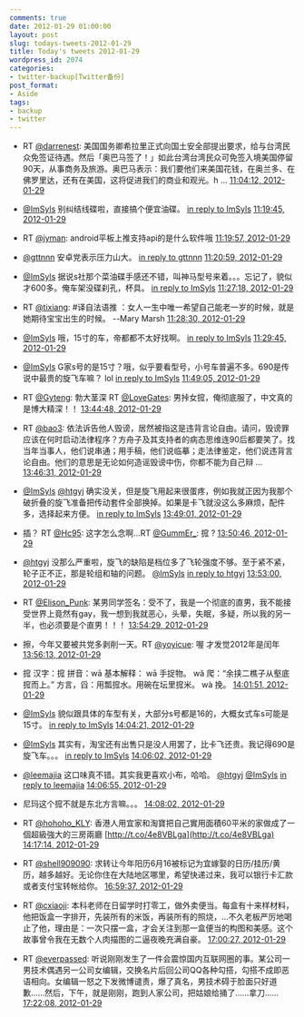 ```yaml
---
comments: true
date: 2012-01-29 01:00:00
layout: post
slug: todays-tweets-2012-01-29
title: Today's tweets 2012-01-29
wordpress_id: 2074
categories:
- twitter-backup[Twitter备份]
post_format:
- Aside
tags:
- backup
- twitter
---
```





  * RT [@darrenest](http://twitter.com/darrenest): 美国国务卿希拉里正式向国土安全部提出要求，给与台湾民众免签证待遇。然后「奥巴马签了！」如此台湾台湾民众可免签入境美国停留 90天，从事商务及旅游。奥巴马表示：我们要他们来美国花钱，在奥兰多、在佛罗里达，还有在美国，这将促进我们的商业和观光。h ... [11:04:12, 2012-01-29](http://twitter.com/gfrog/statuses/163457387724931074)





  * [@ImSyls](http://twitter.com/ImSyls) 别纠结线碟啦，直接搞个便宜油碟。 [in reply to ImSyls](http://twitter.com/ImSyls/statuses/163460208604098560) [11:19:45, 2012-01-29](http://twitter.com/gfrog/statuses/163461301178343424)





  * RT [@jyman](http://twitter.com/jyman): android平板上推支持api的是什么软件哦 [11:19:57, 2012-01-29](http://twitter.com/gfrog/statuses/163461351589691393)





  * [@gttnnn](http://twitter.com/gttnnn) 安卓党表示压力山大。 [in reply to gttnnn](http://twitter.com/gttnnn/statuses/163269955251474432) [11:20:59, 2012-01-29](http://twitter.com/gfrog/statuses/163461610055274496)





  * [@ImSyls](http://twitter.com/ImSyls) 据说s社那个菜油碟手感还不错，叫神马型号来着。。。忘记了，貌似才600多。俺车架没碟刹孔，杯具。 [in reply to ImSyls](http://twitter.com/ImSyls/statuses/163461408904843264) [11:27:18, 2012-01-29](http://twitter.com/gfrog/statuses/163463199671336960)





  * RT [@tixiang](http://twitter.com/tixiang): #译自法语推 ：女人一生中唯一希望自己能老一岁的时候，就是她期待宝宝出生的时候。 --Mary Marsh [11:28:30, 2012-01-29](http://twitter.com/gfrog/statuses/163463500755251200)





  * [@ImSyls](http://twitter.com/ImSyls) 哦，15寸的车，帝都都不太好找啊。 [in reply to ImSyls](http://twitter.com/ImSyls/statuses/163460208604098560) [11:29:45, 2012-01-29](http://twitter.com/gfrog/statuses/163463816477294592)





  * [@ImSyls](http://twitter.com/ImSyls) G家s号的是15寸？哦，似乎要看型号，小号车普遍不多。690是传说中最贵的旋飞车嘛？ lol [in reply to ImSyls](http://twitter.com/ImSyls/statuses/163464005300649984) [11:49:05, 2012-01-29](http://twitter.com/gfrog/statuses/163468682071252992)





  * RT [@Gyteng](http://twitter.com/Gyteng): 勃大茎深 RT [@LoveGates](http://twitter.com/LoveGates): 男挊女搲，俺彻底服了，中文真的是博大精深！！ [13:44:48, 2012-01-29](http://twitter.com/gfrog/statuses/163497804256378881)





  * RT [@bao3](http://twitter.com/bao3): 依法诉告他人毁谤，居然被指这是违背言论自由。请问，毁谤罪应该在何时启动法律程序？方舟子及其支持者的病态思维连90后都要笑了。找当年当事人，他们说串通；用手稿，他们说临摹；走法律鉴定，他们说违背言论自由。他们的意思是无论如何造谣毁谤中伤，你都不能为自己辩 ... [13:46:31, 2012-01-29](http://twitter.com/gfrog/statuses/163498233585348608)





  * [@ImSyls](http://twitter.com/ImSyls) [@htgyj](http://twitter.com/htgyj) 确实没关，但是旋飞用起来很蛋疼，例如我就正因为我那个破折叠的旋飞准备把传动套件全部换掉。如果是卡飞就没这么多麻烦，配件多，选择起来方便。 [in reply to ImSyls](http://twitter.com/ImSyls/statuses/163495188243820544) [13:49:01, 2012-01-29](http://twitter.com/gfrog/statuses/163498864400269312)





  * 插？ RT [@Hc95](http://twitter.com/Hc95): 这字怎么念啊…RT [@GummEr_](http://twitter.com/GummEr_): 搲 ? [13:50:46, 2012-01-29](http://twitter.com/gfrog/statuses/163499303581659138)





  * [@htgyj](http://twitter.com/htgyj) 没那么严重啦，旋飞的缺陷是档位多了飞轮强度不够。至于紧不紧，轮子正不正，那是轮组和轴的问题。 [@ImSyls](http://twitter.com/ImSyls) [in reply to htgyj](http://twitter.com/htgyj/statuses/163497593178030080) [13:53:00, 2012-01-29](http://twitter.com/gfrog/statuses/163499868042702849)





  * RT [@Elison_Punk](http://twitter.com/Elison_Punk): 某男同学签名：受不了，我是一个彻底的直男，我不能接受世界上竟然有gay，我一想到我就恶心，头晕，失眠，多疑，所以我的另一半，也必须要是个直男！！！ [13:54:29, 2012-01-29](http://twitter.com/gfrog/statuses/163500238991142914)





  * 擦，今年又要被共党多剥削一天。RT [@yoyicue](http://twitter.com/yoyicue): 喔 才发觉2012年是闰年 [13:56:13, 2012-01-29](http://twitter.com/gfrog/statuses/163500677803417600)





  * 搲
汉字：搲 拼音：wā
基本解释： wā 手捉物。
wǎ 爬：“余挟二樵子从壑底搲而上。” 方言，舀：用瓢搲水。用碗在坛里搲米。
wà 挽。 [14:01:51, 2012-01-29](http://twitter.com/gfrog/statuses/163502094295384065)





  * [@ImSyls](http://twitter.com/ImSyls) 貌似跟具体的车型有关，大部分s号都是16的，大概女式车s可能是15寸。 [in reply to ImSyls](http://twitter.com/ImSyls/statuses/163470601451868160) [14:04:21, 2012-01-29](http://twitter.com/gfrog/statuses/163502724187570176)





  * [@ImSyls](http://twitter.com/ImSyls) 其实有，淘宝还有出售只是没人用罢了，比卡飞还贵。我记得690是旋飞车。。。 [in reply to ImSyls](http://twitter.com/ImSyls/statuses/163502441466306560) [14:06:02, 2012-01-29](http://twitter.com/gfrog/statuses/163503147107614721)





  * [@leemajia](http://twitter.com/leemajia) 这口味真不错。其实我更喜欢小布，哈哈。 [@htgyj](http://twitter.com/htgyj) [@ImSyls](http://twitter.com/ImSyls) [in reply to leemajia](http://twitter.com/leemajia/statuses/163485882173767680) [14:06:55, 2012-01-29](http://twitter.com/gfrog/statuses/163503368113897472)





  * 尼玛这个搲不就是东北方言嘛。。。 [14:08:02, 2012-01-29](http://twitter.com/gfrog/statuses/163503649027399680)





  * RT [@hohoho_KLY](http://twitter.com/hohoho_KLY): 香港人用宜家和淘寶把自己實用面積60平米的家做成了一個超級強大的三房兩廳 [http://t.co/4e8VBLga](http://t.co/4e8VBLga) [14:17:14, 2012-01-29](http://twitter.com/gfrog/statuses/163505966724288513)





  * RT [@shell909090](http://twitter.com/shell909090): 求转让今年阳历6月16被标记为宜嫁娶的日历/挂历/黄历，越多越好。无论你住在大陆地区哪里，希望快递过来，我可以银行卡汇款或者支付宝转帐给你。 [16:59:37, 2012-01-29](http://twitter.com/gfrog/statuses/163546830683115521)





  * RT [@cxiaoji](http://twitter.com/cxiaoji): 本科老师在日留学时打零工，做外卖便当。每盒有十来样材料，他把饭盒一字排开，先装所有的米饭，再装所有的照烧，…不久老板严厉地喝止了他，理由是：一次只摆一盒，才会关注到那一盒便当的构图和美感。这个故事曾令我在无数个人肉描图的二逼夜晚充满自豪。 [17:00:27, 2012-01-29](http://twitter.com/gfrog/statuses/163547041795018752)





  * RT [@everpassed](http://twitter.com/everpassed): 听说刚刚发生了一件会震惊国内互联网圈的事。某公司一男技术偶遇另一公司女编辑，交换名片后回公司QQ各种勾搭，勾搭不成即恶语相向。女编辑一怒之下发微博谴责，爆了真名，男技术碍于脸面只好道歉……然后，下午，就是刚刚，跑到人家公司，把姑娘给捅了……拿刀…… [17:22:08, 2012-01-29](http://twitter.com/gfrog/statuses/163552494868365312)




